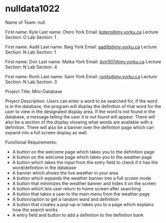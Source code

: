 # nulldata1022
Name of Team: null

First name: Kyle
Last name: Otero
York Email: kotero@my.yorku.ca
Lecture Section: O
Lab Section: 1

First name: Aadil
Last name: Baig
York Email: aadilb@my.yorku.ca
Lecture Section: N
Lab Section: 1

First name: Dvir
Last name: Malka
York Email: dvir007@my.yorku.ca
Lecture Section: N
Lab Section: 4

First name: Ronit
Last name: Saini
York Email: ronits@my.yorku.ca
Lecture Section: N
Lab Section: 3

Project Title: Mini-Database

Project Description:
Users can enter a word to be searched for, if the word is in the database, the program will display the definition of that word
for the user to view in the designated display area. If the word is not found in the database, a message telling the user it is not
found will appear. There will also be a section of the display showing what words are available with a definition. There will also be a
banner over the definition page which can expand into a full screen display as well.

Functional Requirements:
- A button on the welcome page which takes you to the definition page
- A button on the welcome page which takes you to the weather page
- A button which takes the input from the entry field to check if it has the word/definition in the database
- A banner which shows the live weather in your area
- A button which expands the weather banner into a full screen mode
- A button that minimizes the weather banner and hides it on the screen
- A button which lets user return to home screen after searching
- A button that takes a user to the main menu from the weather page
- A button/option to get a random word and definition
- A button that creates a pop-up or takes you to a page which explains how the search works
- A entry field and button to add a definition to the definition bank

